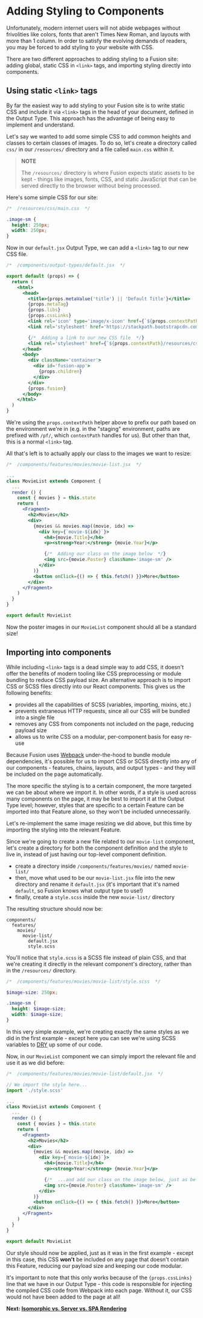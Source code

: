 # Adding Styling to Components

Unfortunately, modern internet users will not abide webpages without frivolities like colors, fonts that aren't Times New Roman, and layouts with more than 1 column. In order to satisfy the evolving demands of readers, you may be forced to add styling to your website with CSS.

There are two different approaches to adding styling to a Fusion site: adding global, static CSS in `<link>` tags, and importing styling directly into components.

## Using static `<link>` tags

By far the easiest way to add styling to your Fusion site is to write static CSS and include it via `<link>` tags in the head of your document, defined in the Output Type. This approach has the advantage of being easy to implement and understand.

Let's say we wanted to add some simple CSS to add common heights and classes to certain classes of images. To do so, let's create a directory called `css/` in our `/resources/` directory and a file called `main.css` within it.

> **NOTE**
>
> The `/resources/` directory is where Fusion expects static assets to be kept - things like images, fonts, CSS, and static JavaScript that can be served directly to the browser without being processed.

Here's some simple CSS for our site:

```css
/*  /resources/css/main.css  */

.image-sm {
  height: 250px;
  width: 250px;
}
```

Now in our `default.jsx` Output Type, we can add a `<link>` tag to our new CSS file.

```jsx
/*  /components/output-types/default.jsx  */

export default (props) => {
  return (
    <html>
      <head>
        <title>{props.metaValue('title') || 'Default Title'}</title>
        {props.metaTag}
        {props.libs}
        {props.cssLinks}
        <link rel='icon' type='image/x-icon' href={`${props.contextPath}/resources/img/favicon.ico`} />
        <link rel='stylesheet' href='https://stackpath.bootstrapcdn.com/bootstrap/4.1.3/css/bootstrap.min.css' />

        {/*  Adding a link to our new CSS file  */}
        <link rel='stylesheet' href={`${props.contextPath}/resources/css/main.css`} />
      </head>
      <body>
        <div className='container'>
          <div id='fusion-app'>
            {props.children}
          </div>
        </div>
        {props.fusion}
      </body>
    </html>
  )
}
```

We're using the `props.contextPath` helper above to prefix our path based on the environment we're in (e.g. in the "staging" environment, paths are prefixed with `/pf/`, which `contextPath` handles for us). But other than that, this is a normal `<link>` tag.

All that's left is to actually apply our class to the images we want to resize:

```jsx
/*  /components/features/movies/movie-list.jsx  */

...
class MovieList extends Component {
  ...
  render () {
    const { movies } = this.state
    return (
      <Fragment>
        <h2>Movies</h2>
        <div>
          {movies && movies.map((movie, idx) =>
            <div key={`movie-${idx}`}>
              <h4>{movie.Title}</h4>
              <p><strong>Year:</strong> {movie.Year}</p>

              {/*  Adding our class on the image below  */}
              <img src={movie.Poster} className='image-sm' />
            </div>
          )}
          <button onClick={() => { this.fetch() }}>More</button>
        </div>
      </Fragment>
    )
  }
}

export default MovieList
```

Now the poster images in our `MovieList` component should all be a standard size!

## Importing into components

While including `<link>` tags is a dead simple way to add CSS, it doesn't offer the benefits of modern tooling like CSS preprocessing or module bundling to reduce CSS payload size. An alternative approach is to import CSS or SCSS files directly into our React components. This gives us the following benefits:

- provides all the capabilities of SCSS (variables, importing, mixins, etc.)
- prevents extraneous HTTP requests, since all our CSS will be bundled into a single file
- removes any CSS from components not included on the page, reducing payload size
- allows us to write CSS on a modular, per-component basis for easy re-use

Because Fusion uses [Webpack](https://webpack.js.org/) under-the-hood to bundle module dependencies, it's possible for us to import CSS or SCSS directly into any of our components - features, chains, layouts, and output types - and they will be included on the page automatically.

The more specific the styling is to a certain component, the more targeted we can be about where we import it. In other words, if a style is used across many components on the page, it may be best to import it at the Output Type level; however, styles that are specific to a certain Feature can be imported into that Feature alone, so they won't be included unnecessarily.

Let's re-implement the same image resizing we did above, but this time by importing the styling into the relevant Feature.

Since we're going to create a new file related to our `movie-list` component, let's create a directory for both the component definition and the style to live in, instead of just having our top-level component definition.
- create a directory inside `/components/features/movies/` named `movie-list/`
- then, move what used to be our `movie-list.jsx` file into the new directory and rename it `default.jsx` (it's important that it's named `default`, so Fusion knows what output type to use!)
- finally, create a `style.scss` inside the new `movie-list/` directory

The resulting structure should now be:

```
components/
  features/
    movies/
      movie-list/
        default.jsx
        style.scss
```

You'll notice that `style.scss` is a SCSS file instead of plain CSS, and that we're creating it directly in the relevant component's directory, rather than in the `/resources/` directory.

```scss
/*  /components/features/movies/movie-list/style.scss  */

$image-size: 250px;

.image-sm {
  height: $image-size;
  width: $image-size;
}
```

In this very simple example, we're creating exactly the same styles as we did in the first example - except here you can see we're using SCSS variables to [DRY](https://en.wikipedia.org/wiki/Don%27t_repeat_yourself) up some of our code.

Now, in our `MovieList` component we can simply import the relevant file and use it as we did before:

```jsx
/*  /components/features/movies/movie-list/default.jsx  */

// We import the style here...
import './style.scss'

...
class MovieList extends Component {
  ...
  render () {
    const { movies } = this.state
    return (
      <Fragment>
        <h2>Movies</h2>
        <div>
          {movies && movies.map((movie, idx) =>
            <div key={`movie-${idx}`}>
              <h4>{movie.Title}</h4>
              <p><strong>Year:</strong> {movie.Year}</p>

              {/*  ...and add our class on the image below, just as before  */}
              <img src={movie.Poster} className='image-sm' />
            </div>
          )}
          <button onClick={() => { this.fetch() }}>More</button>
        </div>
      </Fragment>
    )
  }
}

export default MovieList
```

Our style should now be applied, just as it was in the first example - except in this case, this CSS **won't** be included on any page that doesn't contain this Feature, reducing our payload size and keeping our code modular.

It's important to note that this only works because of the `{props.cssLinks}` line that we have in our Output Type - this code is responsible for injecting the compiled CSS code from Webpack into each page. Without it, our CSS would not have been added to the page at all!

**Next: [Isomorphic vs. Server vs. SPA Rendering](./isomorphic-server-spa-rendering.md)**
